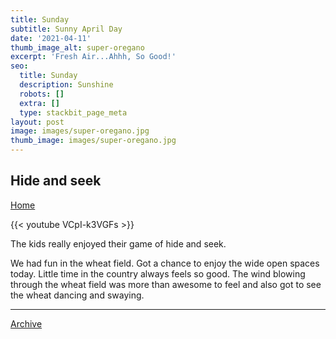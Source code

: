 ```yaml
---
title: Sunday
subtitle: Sunny April Day
date: '2021-04-11'
thumb_image_alt: super-oregano
excerpt: 'Fresh Air...Ahhh, So Good!'
seo:
  title: Sunday
  description: Sunshine
  robots: []
  extra: []
  type: stackbit_page_meta
layout: post
image: images/super-oregano.jpg
thumb_image: images/super-oregano.jpg
---
```

## Hide and seek

[Home](/)

{{< youtube VCpI-k3VGFs >}}

The kids really enjoyed their game of hide and seek.

We had fun in the wheat field. Got a chance to enjoy the wide open spaces today. Little time in the country always feels so good. The wind blowing through the wheat field was more than awesome to feel and also got to see the wheat dancing and swaying.

***
[Archive](/docs/archive/)
